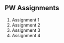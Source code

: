 ## PW Assignments

<ol>
  <li> Assignment 1</li>
  <li> Assignment 2</li>
  <li> Assignment 3</li>
  <li> Assignment 4</li>
</ol>





